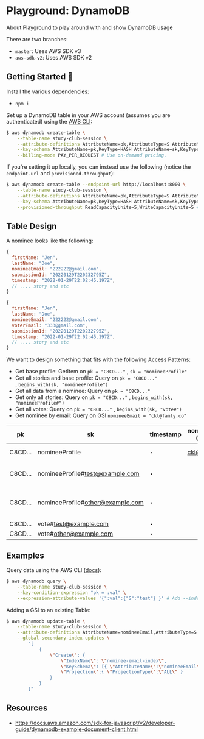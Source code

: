 # Playground: DynamoDB
About Playground to play around with and show DynamoDB usage

There are two branches:
- `master`: Uses AWS SDK v3
- `aws-sdk-v2`: Uses AWS SDK v2

## Getting Started 🚀

Install the various dependencies:
- `npm i`

Set up a DynamoDB table in your AWS account (assumes you are authenticated) using the [AWS CLI](https://docs.aws.amazon.com/cli/latest/reference/dynamodb/create-table.html):

```bash
$ aws dynamodb create-table \
    --table-name study-club-session \
    --attribute-definitions AttributeName=pk,AttributeType=S AttributeName=sk,AttributeType=S \
    --key-schema AttributeName=pk,KeyType=HASH AttributeName=sk,KeyType=RANGE \
    --billing-mode PAY_PER_REQUEST # Use on-demand pricing.
```

If you're setting it up locally, you can instead use the following (notice the `endpoint-url` and `provisioned-throughput`):

```bash
$ aws dynamodb create-table --endpoint-url http://localhost:8000 \
    --table-name study-club-session \
    --attribute-definitions AttributeName=pk,AttributeType=S AttributeName=sk,AttributeType=S \
    --key-schema AttributeName=pk,KeyType=HASH AttributeName=sk,KeyType=RANGE \
    --provisioned-throughput ReadCapacityUnits=5,WriteCapacityUnits=5 # Is ignored in local, but required.
```

## Table Design

A nominee looks like the following:

```javascript
{
  firstName: "Jen",
  lastName: "Doe",
  nomineeEmail: "222222@gmail.com",
  submissionId: "20220129T220232795Z",
  timestamp: "2022-01-29T22:02:45.197Z",
  // .... story and etc
}

{
  firstName: "Jen",
  lastName: "Doe",
  nomineeEmail: "222222@gmail.com",
  voterEmail: "333@gmail.com",
  submissionId: "20220129T220232795Z",
  timestamp: "2022-01-29T22:02:45.197Z",
  // .... story and etc
}
```

We want to design something that fits with the following Access Patterns:
- Get base profile: GetItem on `pk = "C8CD..."`
, `sk = "nomineeProfile"`
- Get all stories and base profile: Query on `pk = "C8CD..."`
, `begins_with(sk, "nomineeProfile")`
- Get all data from a nominee: Query on `pk = "C8CD..."`
- Get only all stories: Query on `pk = "C8CD..."`
, `begins_with(sk, "nomineeProfile#")`
- Get all votes: Query on `pk = "C8CD..."`
, `begins_with(sk, "vote#")`
- Get nominee by email: Query on GSI `nomineeEmail = "ckl@famly.co"`

| pk | sk | timestamp | nomineeEmail (GSI PK) | hashName | firstName | lastName | story | profilePicture | votes | zapierHookId | s3Object | nominatorEmail | nominatorFirstName | nominatorLastName | voterEmail |
| --- | --- | --- | --- | --- | --- | --- | --- | --- | --- | --- | --- | --- | --- | --- | --- |
| C8CD... | nomineeProfile | ‣ | ckl@famly.co | Christian Kjær | Christian | Kjær Laustsen |  | https://.... | 2 | ads14313-123... | childrens-champion-... |  |  |  |  |
| C8CD... | nomineeProfile#test@example.com | ‣ |  |  |  |  | Christian has been... |  | 0 | bds14313-123... |  | john@famly.co | John | Doe |  |
| C8CD... | nomineeProfile#other@example.com | ‣ |  |  |  |  | I've always liked when... |  | 0 | sds14313-123... |  | alice@famly.co | Alice | Bobsen |  |
| C8CD... | vote#test@example.com | ‣ |  |  |  |  |  |  | 0 | cs113-... |  |  |  |  | test@example.com |
| C8CD... | vote#other@example.com | ‣ |  |  |  |  |  |  | 0 | os912-... |  |  |  |  | other@example.com |


## Examples

Query data using the AWS CLI ([docs](https://docs.aws.amazon.com/cli/latest/reference/dynamodb/query.html)):

```bash
$ aws dynamodb query \
    --table-name study-club-session \
    --key-condition-expression "pk = :val" \
    --expression-attribute-values '{":val":{"S":"test"} }' # Add --index-name <name> for a GSI.
```

Adding a GSI to an existing Table:

```bash
$ aws dynamodb update-table \
    --table-name study-club-session \
    --attribute-definitions AttributeName=nomineeEmail,AttributeType=S  \
    --global-secondary-index-updates \
        "[
            {
                \"Create\": {
                    \"IndexName\": \"nominee-email-index\",
                    \"KeySchema\": [{ \"AttributeName\":\"nomineeEmail\",\"KeyType\":\"HASH\" }],
                    \"Projection\":{ \"ProjectionType\":\"ALL\" }
                }
            }
        ]"
```


## Resources
- https://docs.aws.amazon.com/sdk-for-javascript/v2/developer-guide/dynamodb-example-document-client.html
